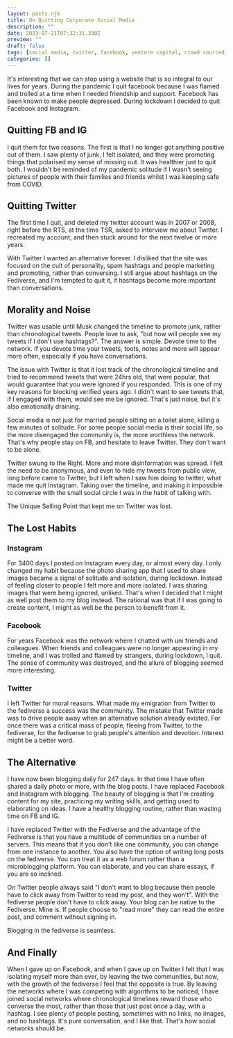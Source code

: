 ```yaml
---
layout: posts.njk
title: On Quitting Corporate Social Media
description: ""
date: 2023-07-21T07:32:31.330Z
preview: ""
draft: false
tags: [social media, twitter, facebook, venture capital, crowd sourced, independent]
categories: []
---
```


It's interesting that we can stop using a website that is so integral to our lives for years. During the pandemic I quit facebook because I was flamed and trolled at a time when I needed friendship and support. Facebook has been known to make people depressed. During lockdown I decided to quit Facebook and Instagram. 

## Quitting FB and IG

I quit them for two reasons. The first is that I no longer got anything positive out of them. I saw plenty of junk, I felt isolated, and they were promoting things that polarised my sense of missing out. It was healthier just to quit both. I wouldn't be reminded of my pandemic solitude if I wasn't seeing pictures of people with their families and friends whilst I was keeping safe from COVID. 

## Quitting Twitter

The first time I quit, and deleted my twitter account was in 2007 or 2008, right before the RTS, at the time TSR, asked to interview me about Twitter. I recreated my account, and then stuck around for the next twelve or more years. 

With Twitter I wanted an alternative forever. I disliked that the site was focused on the cult of personality, spam hashtags and people marketing and promoting, rather than conversing. I still argue about hashtags on the Fediverse, and I'm tempted to quit it, if hashtags become more important than conversations. 

## Morality and Noise

Twitter was usable until Musk changed the timeline to promote junk, rather than chronological tweets. People love to ask, "but how will people see my tweets if I don't use hashtags?". The answer is simple. Devote time to the network. If you devote time your tweets, toots, notes and more will appear more often, especially if you have conversations. 

The issue with Twitter is that it lost track of the chronological timeline and tried to recommend tweets that were 24hrs old, that were popular, that would guarantee that you were ignored if you responded. This is one of my key reasons for blocking verified years ago. I didn't want to see tweets that, if I engaged with them, would see me be ignored. That's just noise, but it's also emotionally draining. 

Social media is not just for married people sitting on a toilet alone, killing a few minutes of solitude. For some people social media is their social life, so the more disengaged the community is, the more worthless the network. That's why people stay on FB, and hesitate to leave Twitter. They don't want to be alone. 

Twitter swung to the Right. More and more disinformation was spread. I felt the need to be anonymous, and even to hide my tweets from public view, long before came to Twitter, but I left when I saw him doing to twitter, what made me quit Instagram. Taking over the timeline, and making it impossible to converse with the small social circle I was in the habit of talking with. 

The Unique Selling Point that kept me on Twitter was lost. 

## The Lost Habits

### Instagram

For 3400 days I posted on Instagram every day, or almost every day. I only changed my habit because the photo sharing app that I used to share images became a signal of solitude and isolation, during lockdown. Instead of feeling closer to people I felt more and more isolated. I was sharing images that were being ignored, unliked. That's when I decided that I might as well post them to my blog instead. The rational was that if I was going to create content, I might as well be the person to benefit from it. 

### Facebook

For years Facebook was the network where I chatted with uni friends and colleagues. When friends and colleagues were no longer appearing in my timeline, and I was trolled and flamed by strangers, during lockdown, I quit. The sense of community was destroyed, and the allure of blogging seemed more interesting.

### Twitter

I left Twitter for moral reasons. What made my emigration from Twitter to the fediverse a success was the community. The mistake that Twitter made was to drive people away when an alternative solution already existed. For once there was a critical mass of people, fleeing from Twitter, to the fediverse, for the fediverse to grab people's attention and devotion. Interest might be a better word. 

## The Alternative

I have now been blogging daily for 247 days. In that time I have often shared a daily photo or more, with the blog posts. I have replaced Facebook and Instagram with blogging. The beauty of blogging is that I'm creating content for my site, practicing my writing skills, and getting used to elaborating on ideas. I have a healthy blogging routine, rather than wasting time on FB and IG. 

I have replaced Twitter with the Fediverse and the advantage of the Fediverse is that you have a multitude of communities on a number of servers. This means that if you don't like one community, you can change from one instance to another. You also have the option of writing long posts on the fediverse. You can treat it as a web forum rather than a microblogging platform. You can elaborate, and you can share essays, if you are so inclined. 

On Twitter people always said "I don't want to blog because then people have to click away from Twitter to read my post, and they won't". With the fediverse people don't have to click away. Your blog can be native to the Fediverse. Mine is. If people choose to "read more" they can read the entire post, and comment without signing in. 

Blogging in the fediverse is seamless. 

## And Finally

When I gave up on Facebook, and when I gave up on Twitter I felt that I was isolating myself more than ever, by leaving the two communities, but now, with the growth of the fediverse I feel that the opposite is true. By leaving the networks where I was competing with algorithms to be noticed, I have joined social networks where chronological timelines reward those who converse the most, rather than those that just post once a day, with a hashtag. I see plenty of people posting, sometimes with no links, no images, and no hashtags. It's pure conversation, and I like that. That's how social networks should be. 
